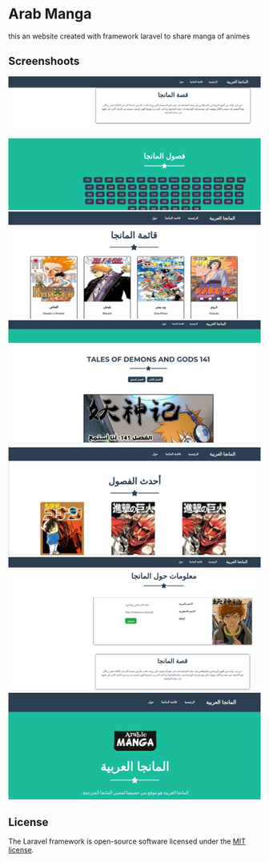 # Arab Manga
this an website created with framework laravel to share manga of animes



## Screenshoots
![Alt text](/screenshoots/we1.png?raw=true )
![Alt text](/screenshoots/we2.png?raw=true )
![Alt text](/screenshoots/we3.png?raw=true )
![Alt text](/screenshoots/we4.png?raw=true )
![Alt text](/screenshoots/we5.png?raw=true )
![Alt text](/screenshoots/we6.png?raw=true )

## License

The Laravel framework is open-source software licensed under the [MIT license](https://opensource.org/licenses/MIT).

